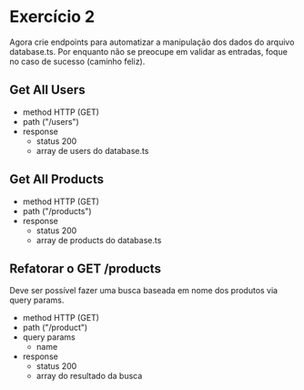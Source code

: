 # Exercício 2
Agora crie endpoints para automatizar a manipulação dos dados do arquivo database.ts.
Por enquanto não se preocupe em validar as entradas, foque no caso de sucesso (caminho feliz).

## Get All Users
- method HTTP (GET)
- path ("/users")
- response
    - status 200
    - array de users do database.ts

## Get All Products
- method HTTP (GET)
- path ("/products")
- response
    - status 200
    - array de products do database.ts

## Refatorar o GET /products
Deve ser possível fazer uma busca baseada em nome dos produtos via query params.
- method HTTP (GET)
- path ("/product")
- query params
    - name
- response
    - status 200
    - array do resultado da busca
